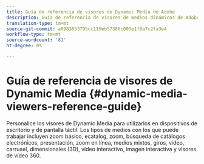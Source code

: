 ```yaml
---
title: Guía de referencia de visores de Dynamic Media de Adobe
description: Guía de referencia de visores de medios dinámicos de Adobe para los visores básicos de zoom, ecatalog, zoom, búsqueda de catálogos electrónicos, flotante, zoom en línea, medios mixtos, giros, vídeo, carrusel, vídeo interactivo, imagen interactiva y vídeo 360.
translation-type: tm+mt
source-git-commit: a0983053795cc119eb57386c005e1f8a7c2fa3e4
workflow-type: tm+mt
source-wordcount: '81'
ht-degree: 0%

---
```



# Guía de referencia de visores de Dynamic Media {#dynamic-media-viewers-reference-guide}

<!-- Updated June 1, 2020 from https://wiki.corp.adobe.com/pages/viewpage.action?spaceKey=scene7qa&title=s7Viewers%2C+S7SDK%2C+S7OnDemand+Release+Notes - Contact is Sasha -->

Personalice los visores de Dynamic Media para utilizarlos en dispositivos de escritorio y de pantalla táctil. Los tipos de medios con los que puede trabajar incluyen zoom básico, ecatalog, zoom, búsqueda de catálogos electrónicos, presentación, zoom en línea, medios mixtos, giros, vídeo, carrusel, dimensionales (3D), vídeo interactivo, imagen interactiva y visores de vídeo 360.